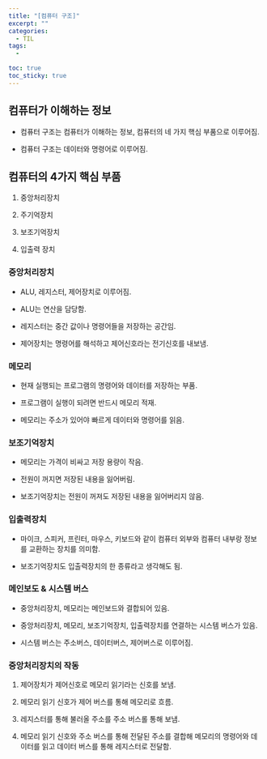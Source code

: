 ```yaml
---
title: "[컴퓨터 구조]"
excerpt: ""
categories:
  - TIL
tags:
  - 

toc: true
toc_sticky: true
--- 
```


## 컴퓨터가 이해하는 정보   

* 컴퓨터 구조는 컴퓨터가 이해하는 정보, 컴퓨터의 네 가지 핵심 부품으로 이루어짐.

* 컴퓨터 구조는 데이터와 명령어로 이루어짐.   

## 컴퓨터의 4가지 핵심 부품

1. 중앙처리장치

2. 주기억장치

3. 보조기억장치

4. 입출력 장치

### 중앙처리장치   

* ALU, 레지스터, 제어장치로 이루어짐.

* ALU는 연산을 담당함.

* 레지스터는 중간 값이나 명령어들을 저장하는 공간임.

* 제어장치는 명령어를 해석하고 제어신호라는 전기신호를 내보냄.

### 메모리

* 현재 실행되는 프로그램의 명령어와 데이터를 저장하는 부품.

* 프로그램이 실행이 되려면 반드시 메모리 적재.

* 메모리는 주소가 있어야 빠르게 데이터와 명령어를 읽음.

### 보조기억장치

* 메모리는 가격이 비싸고 저장 용량이 작음.

* 전원이 꺼지면 저장된 내용을 잃어버림.

* 보조기억장치는 전원이 꺼져도 저장된 내용을 잃어버리지 않음.

### 입출력장치

* 마이크, 스피커, 프린터, 마우스, 키보드와 같이 컴퓨터 외부와 컴퓨터 내부랑 정보를 교환하는 장치를 의미함.

* 보조기억장치도 입출력장치의 한 종류라고 생각해도 됨.

### 메인보도 & 시스템 버스

* 중앙처리장치, 메모리는 메인보드와 결합되어 있음.

* 중앙처리장치, 메모리, 보조기억장치, 입출력장치를 연결하는 시스템 버스가 있음.

* 시스템 버스는 주소버스, 데이터버스, 제어버스로 이루어짐.

### 중앙처리장치의 작동
1. 제어장치가 제어신호로 메모리 읽기라는 신호를 보냄.

2. 메모리 읽기 신호가 제어 버스를 통해 메모리로 흐름.

3. 레지스터를 통해 불러올 주소를 주소 버스롤 통해 보냄.

4. 메모리 읽기 신호와 주소 버스를 통해 전달된 주소를 결합해 메모리의 명령어와 데이터를 읽고 데이터 버스를 통해 레지스터로 전달함.

